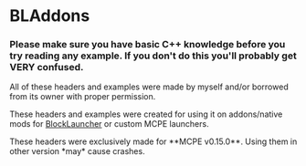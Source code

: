 # BLAddons
### Please make sure you have basic C++ knowledge before you try reading any example. If you don't do this you'll probably get VERY confused.
<p>All of these headers and examples were made by myself and/or borrowed from its owner with proper permission.</p>

<p>These headers and examples were created for using it on addons/native mods for <a href="http://www.github.com/zhuowei/MCPELauncher">BlockLauncher</a> or custom MCPE launchers.</p>

<p>These headers were exclusively made for **MCPE v0.15.0**. Using them in other version *may* cause crashes.</p>
